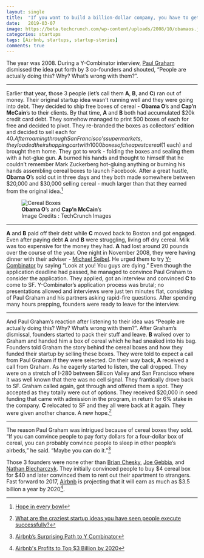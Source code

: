 ```yaml
---
layout: single
title:  "If you want to build a billion-dollar company, you have to get your hands burnt with a hot-glue gun."
date:   2019-03-07
image: https://beta.techcrunch.com/wp-content/uploads/2008/10/obamaos.jpg
categories: startups
tags: [Airbnb, startups, startup-stories]
comments: true
---
```


The year was 2008. During a Y-Combinator interview,  [Paul Graham](http://www.paulgraham.com) dismissed the idea put forth by 3 co-founders and shouted, “People are actually doing this? Why? What’s wrong with them?”.

----

Earlier that year, those 3 people (let’s call them **A**, **B**, and **C**) ran out of money. Their original startup idea wasn’t running well and they were going into debt. They decided to ship free boxes of cereal - **Obama O**’s and **Cap’n McCain**’s to their clients. By that time, **A** and **B** both had accumulated $20k credit card debt. They somehow managed to print 500 boxes of each for free and decided to pivot. They re-branded the boxes as collectors’ edition and decided to sell each for $40. After roaming through San Francisco’s supermarkets, they loaded their shopping cart with 1000 boxes of cheapest cereal ($1 each) and brought them home. They got to work - folding the boxes and sealing them with a hot-glue gun. **A** burned his hands and thought to himself that he couldn’t remember Mark Zuckerberg hot-gluing anything or burn­ing his hands assembling cereal boxes to launch Facebook. After a great hustle, **Obama O**’s sold out in three days and they both made somewhere between $20,000 and $30,000 selling cereal - much larger than that they earned from the original idea.[^6]

<figure>
  <img src="https://beta.techcrunch.com/wp-content/uploads/2008/10/obamaos.jpg" alt="Cereal Boxes"/>
  <figcaption><b>Obama O</b>’s and <b>Cap’n McCain</b>’s<br> Image Credits : TechCrunch Images</figcaption>
</figure>

---

**A** and **B** paid off their debt while **C** moved back to Boston and got engaged. Even after paying debt **A** and **B** were struggling, living off dry cereal. Milk was too expensive for the money they had. **A** had lost around 20 pounds over the course of the year. One night in November 2008, they were having dinner with their adviser - [Michael Seibel](http://www.michaelseibel.com/). He urged them to try [Y-Combinator](https://www.ycombinator.com/) by saying “Look at you! You guys are dying.” Even though the application deadline had passed, he managed to convince Paul Graham to consider the application. They applied, got an interview and convinced **C** to come to SF. Y-Combinator’s applica­tion process was brutal; no presentations allowed and interviews were just ten minutes flat, consisting of Paul Graham and his partners asking rapid-fire questions. After spending many hours prepping, founders were ready to leave for the interview.

---

And Paul Graham’s reaction after listening to their idea was “People are actually doing this? Why? What’s wrong with them?”. After Graham’s dismissal, founders started to pack their stuff and leave. **B** walked over to Graham and handed him a box of cereal which he had sneaked into his bag. Founders told Graham the story behind the cereal boxes and how they funded their startup by selling these boxes. They were told to expect a call from Paul Graham if they were selected. On their way back, **A** received a call from Graham. As he eagerly started to listen, the call dropped. They were on a stretch of I-280 between Silicon Valley and San Francisco where it was well known that there was no cell signal. They frantically drove back to SF. Graham called again, got through and offered them a spot. They accepted as they totally were out of options. They received $20,000 in seed funding that came with admission in the program, in return for 6% stake in the company. **C** relocated to SF and they all were back at it again. They were given another chance. A new hope.[^5]

---

The reason Paul Graham was intrigued because of cereal boxes they sold. “If you can convince people to pay forty dollars for a four-dollar box of cereal, you can probably convince people to sleep in other people’s airbeds,” he said. “Maybe you can do it.”[^4]

Those 3 founders were none other than [Brian Chesky](https://en.wikipedia.org/wiki/Brian_Chesky), [Joe Gebbia](https://en.wikipedia.org/wiki/Joe_Gebbia), and [Nathan Blecharczyk](https://en.wikipedia.org/wiki/Nathan_Blecharczyk). They initially convinced people to buy $4 cereal box for $40 and later convinced them to rent out their apartment to strangers. Fast forward to 2017, [Airbnb](https://www.airbnb.com/) is projecting that it will earn as much as $3.5 billion a year by 2020[^3].

[^3]:[Airbnb's Profits to Top $3 Billion by 2020](http://fortune.com/2017/02/15/airbnb-profits/)
[^4]:[Airbnb’s Surprising Path to Y Combinator](https://www.wired.com/2017/02/airbnbs-surprising-path-to-y-combinator/#.vhvyn7o20)
[^5]:[What are the craziest startup ideas you have seen people execute successfully?](https://www.quora.com/What-are-the-craziest-startup-ideas-you-have-seen-people-execute-successfully)
[^6]:[Hope in every bowl](https://www.airbnb.com/obamaos)